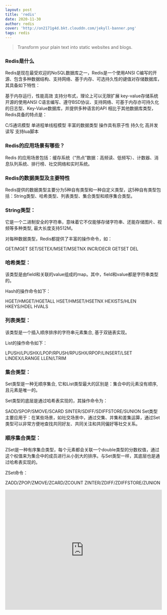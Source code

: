 ```yaml
---
layout: post
title: 'redis'
date: 2020-11-30
author: redis
cover: 'http://on2171g4d.bkt.clouddn.com/jekyll-banner.png'
tags: redis
---
```


> Transform your plain text into static websites and blogs.

### Redis是什么
Redis是现在最受欢迎的NoSQL数据库之一，Redis是一个使用ANSI C编写的开源、包含多种数据结构、支持网络、基于内存、可选持久性的键值对存储数据库，其具备如下特性：

基于内存运行，性能高效
支持分布式，理论上可以无限扩展
key-value存储系统
开源的使用ANSI C语言编写、遵守BSD协议、支持网络、可基于内存亦可持久化的日志型、Key-Value数据库，并提供多种语言的API
相比于其他数据库类型，Redis具备的特点是：

C/S通讯模型
单进程单线程模型
丰富的数据类型
操作具有原子性
持久化
高并发读写
支持lua脚本

### Redis的应用场景有哪些？
  Redis 的应用场景包括：缓存系统（“热点”数据：高频读、低频写）、计数器、消息队列系统、排行榜、社交网络和实时系统。

### Redis的数据类型及主要特性

  Redis提供的数据类型主要分为5种自有类型和一种自定义类型，这5种自有类型包括：String类型、哈希类型、列表类型、集合类型和顺序集合类型。
### String类型：
  它是一个二进制安全的字符串，意味着它不仅能够存储字符串、还能存储图片、视频等多种类型, 最大长度支持512M。

  对每种数据类型，Redis都提供了丰富的操作命令，如：

  GET/MGET
  SET/SETEX/MSET/MSETNX
  INCR/DECR
  GETSET
  DEL
### 哈希类型：
  该类型是由field和关联的value组成的map。其中，field和value都是字符串类型的。

  Hash的操作命令如下：

  HGET/HMGET/HGETALL
  HSET/HMSET/HSETNX
  HEXISTS/HLEN
  HKEYS/HDEL
  HVALS
### 列表类型：
  该类型是一个插入顺序排序的字符串元素集合, 基于双链表实现。

  List的操作命令如下：

  LPUSH/LPUSHX/LPOP/RPUSH/RPUSHX/RPOP/LINSERT/LSET
  LINDEX/LRANGE
  LLEN/LTRIM
### 集合类型：
  Set类型是一种无顺序集合, 它和List类型最大的区别是：集合中的元素没有顺序, 且元素是唯一的。

  Set类型的底层是通过哈希表实现的，其操作命令为：

  SADD/SPOP/SMOVE/SCARD
  SINTER/SDIFF/SDIFFSTORE/SUNION
  Set类型主要应用于：在某些场景，如社交场景中，通过交集、并集和差集运算，通过Set类型可以非常方便地查找共同好友、共同关注和共同偏好等社交关系。
### 顺序集合类型：
  ZSet是一种有序集合类型，每个元素都会关联一个double类型的分数权值，通过这个权值来为集合中的成员进行从小到大的排序。与Set类型一样，其底层也是通过哈希表实现的。

  ZSet命令：

  ZADD/ZPOP/ZMOVE/ZCARD/ZCOUNT
  ZINTER/ZDIFF/ZDIFFSTORE/ZUNION
<iframe type="text/html" width="100%" height="385" src="http://www.youtube.com/embed/gfmjMWjn-Xg" frameborder="0"></iframe>
